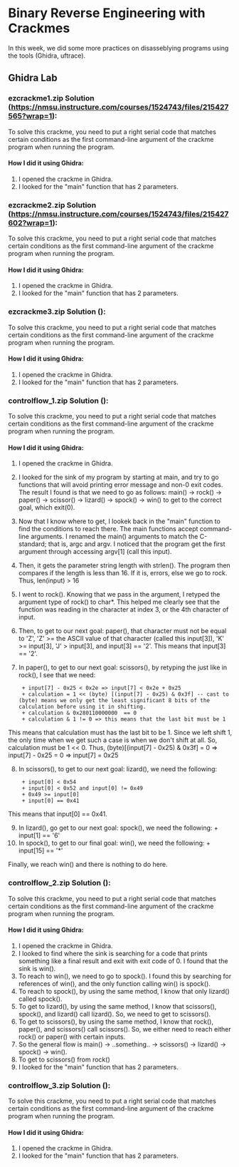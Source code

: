 # Binary Reverse Engineering with Crackmes 

In this week, we did some more practices on disasseblying programs using the tools (Ghidra, uftrace).  

## Ghidra Lab
### ezcrackme1.zip Solution (https://nmsu.instructure.com/courses/1524743/files/215427565?wrap=1): 
To solve this crackme, you need to put a right serial code that matches certain conditions as the first command-line argument of the crackme program when running the program. 

#### How I did it using Ghidra: 

1. I opened the crackme in Ghidra. 
2. I looked for the "main" function that has 2 parameters. 

### ezcrackme2.zip Solution (https://nmsu.instructure.com/courses/1524743/files/215427602?wrap=1): 
To solve this crackme, you need to put a right serial code that matches certain conditions as the first command-line argument of the crackme program when running the program. 

#### How I did it using Ghidra: 

1. I opened the crackme in Ghidra. 
2. I looked for the "main" function that has 2 parameters. 

### ezcrackme3.zip Solution (): 
To solve this crackme, you need to put a right serial code that matches certain conditions as the first command-line argument of the crackme program when running the program. 

#### How I did it using Ghidra: 

1. I opened the crackme in Ghidra. 
2. I looked for the "main" function that has 2 parameters. 

### controlflow_1.zip Solution (): 
To solve this crackme, you need to put a right serial code that matches certain conditions as the first command-line argument of the crackme program when running the program. 

#### How I did it using Ghidra: 

1. I opened the crackme in Ghidra. 
2. I looked for the sink of my program by starting at main, and try to go functions that will avoid printing error message and non-0 exit codes. The result I found is that we need to go as follows: main() -> rock() -> paper() -> scissor() -> lizard() -> spock() -> win() to get to the correct goal, which exit(0).  
3. Now that I know where to get, I lookek back in the "main" function to find the conditions to reach there. The main functions accept command-line arguments. I renamed the main() arguments to match the C-standard; that is, argc and argv. I noticed that the program get the first argument through accessing argv[1] (call this input). 
4. Then, it gets the parameter string length with strlen(). The program then compares if the length is less than 16. If it is, errors, else we go to rock. 
Thus, len(input) > 16
5. I went to rock(). Knowing that we pass in the argument, I retyped the argument type of rock() to char*. This helped me clearly see that the function was reading in the character at index 3, or the 4th character of input. 
6. Then, to get to our next goal: paper(), that character must not be equal to 'Z', 'Z' >= the ASCII value of that character (called this input[3]), 'K' >= input[3], 'J' > input[3], and input[3] == '2'. This means that input[3] == '2'.
7. In paper(), to get to our next goal: scissors(), by retyping the just like in rock(), I see that we need:

        + input[7] - 0x25 < 0x2e => input[7] < 0x2e + 0x25
        + calculation = 1 << (byte) [(input[7] - 0x25) & 0x3f] -- cast to (byte) means we only get the least significant 8 bits of the calculation before using it in shifting.
        + calculation & 0x280110000000  == 0  
        + calculation & 1 != 0 => this means that the last bit must be 1

This means that calculation must has the last bit to be 1. Since we left shift 1, the only time when we get such a case is when we don't shift at all. So, calculation must be 1 << 0. 
Thus, (byte)[(input[7] - 0x25) & 0x3f] = 0 
=> input[7] - 0x25 = 0
=> input[7] = 0x25

8. In scissors(), to get to our next goal: lizard(), we need the following:

        + input[0] < 0x54
        + input[0] < 0x52 and input[0] != 0x49
        + 0x49 >= input[0]
        + input[0] == 0x41

This means that input[0] == 0x41. 

9. In lizard(), go get to our next goal: spock(), we need the following:
        + input[1] == '6'
10. In spock(), to get to our final goal: win(), we need the following:
        + input[15] == '*'

Finally, we reach win() and there is nothing to do here. 

### controlflow_2.zip Solution (): 
To solve this crackme, you need to put a right serial code that matches certain conditions as the first command-line argument of the crackme program when running the program. 

#### How I did it using Ghidra: 

1. I opened the crackme in Ghidra. 
2. I looked to find where the sink is searching for a code that prints something like a final result and exit with exit code of 0. I found that the sink is win(). 
3. To reach to win(), we need to go to spock(). I found this by searching for references of win(), and the only function calling win() is spock().   
4. To reach to spock(), by using the same method, I know that only lizard() called spock(). 
5. To get to lizard(), by using the same method, I know that scissors(), spock(), and lizard() call lizard(). So, we need to get to scissors().
6. To get to scissors(), by using the same method, I know that rock(), paper(), and scissors() call scissors(). So, we either need to reach either rock() or paper() with certain inputs.
7. So the general flow is main() -> ..something.. -> scissors() -> lizard() -> spock() -> win(). 
8. To get to scissors() from rock()
2. I looked for the "main" function that has 2 parameters. 

### controlflow_3.zip Solution (): 
To solve this crackme, you need to put a right serial code that matches certain conditions as the first command-line argument of the crackme program when running the program. 

#### How I did it using Ghidra: 

1. I opened the crackme in Ghidra. 
2. I looked for the "main" function that has 2 parameters. 



